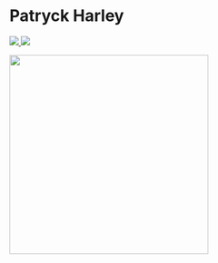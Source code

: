 # Patryck Harley

<p>
<!-- -</a>
<a href="	https://medium.com/@serenozin">
  <img src="https://shields.io/badge/-Medium-000?&style=flat-square&logo=Medium&logoColor=white" />
</a>
 -->
<a href="https://www.linkedin.com/in/patryckharley/">
  <img src="https://shields.io/badge/-LinkedIn-000?&style=flat-square&logo=linkedin&logoColor=white" />
</a>
<a href="mailto:@outlook.com">
  <img src="https://shields.io/badge/-Email-000?&style=flat-square" />

<!--   
![age](https://img.shields.io/badge/age-21-blue?&style=flat-square)
![focus](https://img.shields.io/badge/focus-dataviz-blue?&style=flat-square)
![living](https://img.shields.io/badge/living-Bananeiras--PB-blue?&style=flat-square)
![living](https://img.shields.io/badge/-bananeiras-blue?&style=flat-square)

- 🔭 I’m currently working on data driven sustainability evaluation of agroecosystems
- 🌱 I’m currently learning statistic
- 👯 I’m looking to collaborate on ...
- 🤔 I’m looking for help with ...
- 💬 Ask me about DataViz
- 📫 How to reach me: [patryck@outlook.com](mailto:@outlook.com)
- 😄 Pronouns: him/he 
 -->
<p>
<a href="https://github.com/serenozin?tab=repositories">
  <img width="350px" src="https://github-readme-stats.anuraghazra1.vercel.app/api/top-langs/?username=serenozin&count_private=true&layout=compact&hide=makefile,shell&hide_title=true&hide_border=true" />
